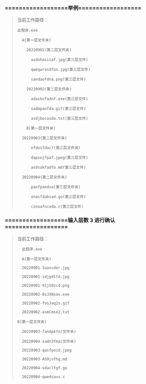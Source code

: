 ### ==================举例==================

> 当前工作路径：
>
>     此程序.exe
>
>       A(第一层文件夹)
>
>         20220901(第二层文件夹)
>
>           asdohasisaf.jpg(第三层文件)
>
>           qweqwrasdfas.jpg(第三层文件)
>
>           sandaofdna.png(第三层文件)
>
>         20220902(第二层文件夹)
>
>           adasknfadnf.exe(第三层文件)
>
>           sadmpanfda.gif(第三层文件)
>
>           asdjbocasda.txt(第三层文件)
>
>         B(第一层文件夹)
>
>     	20220903(第二层文件夹)
>
>     		nfdosfdaif(第三层文件夹)
>
>     		dapsojfpaf.jpeg(第三层文件)
>
>     		asdsakfadfa.md(第三层文件)
>
>     	20220904(第二层文件夹)
>
>     		panfpandva(第三层文件夹)
>
>     		onasfdabsad.go(第三层文件)
>
>     		csnoafncoda.c(第三层文件)

### ==================输入层数 3 进行确认==================

> 当前工作路径：
>
>       此程序.exe
>
>       A(第一层文件夹)
>
>     	20220901-1oascder.jpg
>
>     	20220901-idjg4ltd.jpg
>
>     	20220901-91jS0scd.png
>
>     	20220902-8sJXNsax.exe
>
>     	20220902-fosJaq2s.gif
>
>     	20220902-asmCmse2.txt
>
>     B(第一层文件夹)
>
>     	20220903-fandpkfn(文件夹)
>
>     	20220904-sadn3fma(文件夹)
>
>     	20220903-qasfpoid.jpeg
>
>     	20220903-AS9jsfhg.md
>
>     	20220904-sdaclfgf.go
>
>     	20220904-qwedsavx.c
